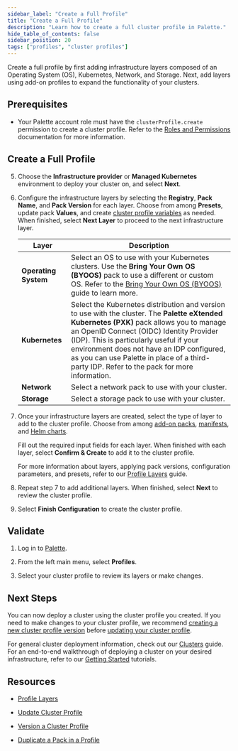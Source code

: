 ```yaml
---
sidebar_label: "Create a Full Profile"
title: "Create a Full Profile"
description: "Learn how to create a full cluster profile in Palette."
hide_table_of_contents: false
sidebar_position: 20
tags: ["profiles", "cluster profiles"]
---
```


Create a full profile by first adding infrastructure layers composed of an Operating System (OS), Kubernetes, Network,
and Storage. Next, add layers using add-on profiles to expand the functionality of your clusters.

## Prerequisites

- Your Palette account role must have the `clusterProfile.create` permission to create a cluster profile. Refer to the
  [Roles and Permissions](../../../user-management/palette-rbac/project-scope-roles-permissions.md#cluster-profile)
  documentation for more information.

## Create a Full Profile

<PartialsComponent category="profiles" name="create-profile-enablement" edition="Full" />

5. Choose the **Infrastructure provider** or **Managed Kubernetes** environment to deploy your cluster on, and select
   **Next**.

   <!-- :::info

   Cluster profiles created from a Tech Preview cloud type are intended for clusters that a cloud provider deploys using
   Palette's generic framework built upon the open source Cluster API (CAPI) initiative.

   When creating a profile using a Tech Preview cloud type, you do not have to specify anything for the OS or Kubernetes
   layers. Out-of-the-box packs are provided for the network and storage profile layers.

   ::: -->

<!-- prettier-ignore-start -->

6. Configure the infrastructure layers by selecting the **Registry**, **Pack Name**, and **Pack Version** for each layer. Choose from among **Presets**, update pack **Values**, and create [cluster profile variables](../create-cluster-profiles/define-profile-variables/define-profile-variables.md) as needed. When finished, select **Next Layer** to proceed to the next infrastructure layer.



      | **Layer**            | **Description**                                                                                                                                                                                                                                                                                                                                                                                                                                |
      | -------------------- | ---------------------------------------------------------------------------------------------------------------------------------------------------------------------------------------------------------------------------------------------------------------------------------------------------------------------------------------------------------------------------------------------------------------------------------------------- |
      | **Operating System** | Select an OS to use with your Kubernetes clusters. Use the **Bring Your Own OS (BYOOS)** pack to use a different or custom OS. Refer to the [Bring Your Own OS (BYOOS)](../../../byoos/byoos.md) guide to learn more.                                                                                                                                                                                                                             |
      | **Kubernetes**       | Select the Kubernetes distribution and version to use with the cluster. The **Palette eXtended Kubernetes (PXK)** pack allows you to manage an OpenID Connect (OIDC) Identity Provider (IDP). This is particularly useful if your environment does not have an IDP configured, as you can use Palette in place of a third-party IDP. Refer to the <VersionedLink text="Palette eXtended Kubernetes (PXK)" url="/integrations/packs/?pack=kubernetes&tab=custom" /> pack for more information. |
      | **Network**          | Select a network pack to use with your cluster.                                                                                                                                                                                                                                                                                                                                                                                               |
      | **Storage**          | Select a storage pack to use with your cluster.                                                                                                                                                                                                                                                                                                                                                                                               |

<!-- prettier-ignore-end -->

7. Once your infrastructure layers are created, select the type of layer to add to the cluster profile. Choose from
   among [add-on packs](../create-cluster-profiles/create-addon-profile/create-pack-addon.md),
   [manifests](../create-cluster-profiles/create-addon-profile/create-manifest-addon.md), and
   [Helm charts](../create-cluster-profiles/create-addon-profile/create-helm-addon.md).

   Fill out the required input fields for each layer. When finished with each layer, select **Confirm & Create** to add
   it to the cluster profile.

   For more information about layers, applying pack versions, configuration parameters, and presets, refer to our
   [Profile Layers](../cluster-profiles.md#profile-layers) guide.

8. Repeat step 7 to add additional layers. When finished, select **Next** to review the cluster profile.

9. Select **Finish Configuration** to create the cluster profile.

## Validate

1. Log in to [Palette](https://console.spectrocloud.com).

2. From the left main menu, select **Profiles**.

3. Select your cluster profile to review its layers or make changes.

## Next Steps

You can now deploy a cluster using the cluster profile you created. If you need to make changes to your cluster profile,
we recommend [creating a new cluster profile version](../modify-cluster-profiles/version-cluster-profile.md) before
[updating your cluster profile](../modify-cluster-profiles/update-cluster-profile.md).

For general cluster deployment information, check out our [Clusters](../../../clusters/clusters.md) guide. For an
end-to-end walkthrough of deploying a cluster on your desired infrastructure, refer to our
[Getting Started](../../../tutorials/getting-started/palette/palette.md) tutorials.

## Resources

- [Profile Layers](../cluster-profiles.md#profile-layers)

- [Update Cluster Profile](../modify-cluster-profiles/update-cluster-profile.md)

- [Version a Cluster Profile](../modify-cluster-profiles/version-cluster-profile.md)

- [Duplicate a Pack in a Profile](duplicate-pack-in-profile.md)
